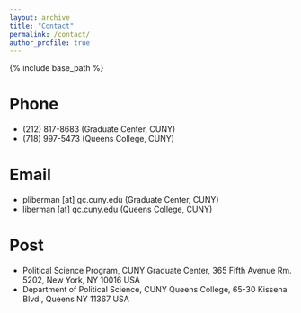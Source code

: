 ```yaml
---
layout: archive
title: "Contact"
permalink: /contact/
author_profile: true
---
```




{% include base_path %}

Phone
======
* (212) 817-8683 (Graduate Center, CUNY)
* (718) 997-5473 (Queens College, CUNY)

Email
======
* pliberman [at] gc.cuny.edu (Graduate Center, CUNY)
* liberman [at] qc.cuny.edu (Queens College, CUNY)

Post
======
* Political Science Program, CUNY Graduate Center, 365 Fifth Avenue Rm. 5202, New York, NY 10016 USA
* Department of Political Science, CUNY Queens College, 65-30 Kissena Blvd., Queens NY 11367 USA

